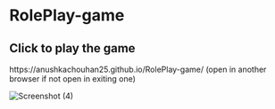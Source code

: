 # RolePlay-game

<h2>Click to play the game</h2>
https://anushkachouhan25.github.io/RolePlay-game/  (open in another browser if not open in exiting one)


![Screenshot (4)](https://github.com/AnushkaChouhan25/RolePlay-game/assets/157525924/d7d62a6b-cd24-42b5-8e09-16629dbc8614)
